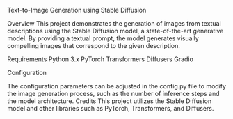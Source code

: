 Text-to-Image Generation using Stable Diffusion

Overview This project demonstrates the generation of images from textual descriptions using the Stable Diffusion model, a state-of-the-art generative model. By providing a textual prompt, the model generates visually compelling images that correspond to the given description.

Requirements
    Python 3.x
    PyTorch
    Transformers
    Diffusers
    Gradio

Configuration

The configuration parameters can be adjusted in the config.py file to modify the image generation process, such as the number of inference steps and the model architecture. Credits This project utilizes the Stable Diffusion model and other libraries such as PyTorch, Transformers, and Diffusers.
